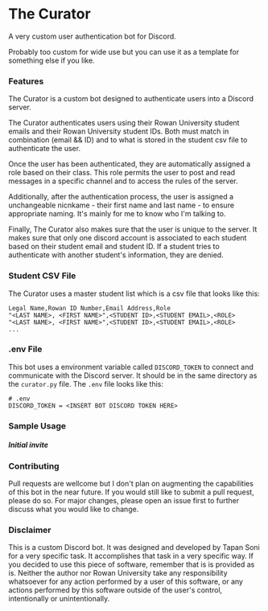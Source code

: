 # The Curator
A very custom user authentication bot for Discord.

Probably too custom for wide use but you can use it as a template for something else if you like.

### Features
The Curator is a custom bot designed to authenticate users into a Discord server.

The Curator authenticates users using their Rowan University student emails and their Rowan University student IDs. Both must match  in combination (email && ID) and to what is stored in the student csv file to authenticate the user.

Once the user has been authenticated, they are automatically assigned a role based on their class. This role permits the user
to post and read messages in a specific channel and to access the rules of the server.

Additionally, after the authentication process, the user is assigned a unchangeable nicnkame - their first name and last name - to ensure appropriate naming. It's mainly for me to know who I'm talking to.

Finally, The Curator also makes sure that the user is unique to the server. It makes sure that only one discord account is associated to each student based on their student email and student ID. If a student tries to authenticate with another student's information, they are denied.

### Student CSV File
The Curator uses a master student list which is a csv file that looks like this:

```
Legal Name,Rowan ID Number,Email Address,Role
"<LAST NAME>, <FIRST NAME>",<STUDENT ID>,<STUDENT EMAIL>,<ROLE>
"<LAST NAME>, <FIRST NAME>",<STUDENT ID>,<STUDENT EMAIL>,<ROLE>
...
```

### .env File
This bot uses a environment variable called ```DISCORD_TOKEN``` to connect and communicate with the Discord server. It should be in the same directory as the ```curator.py``` file. The ```.env``` file looks like this:

```
# .env
DISCORD_TOKEN = <INSERT BOT DISCORD TOKEN HERE>
```

### Sample Usage
##### Initial invite

### Contributing
Pull requests are wellcome but I don't plan on augmenting the capabilities of this bot in the near future. If you would still like to submit a pull request, please do so. For major changes, please open an issue first to further discuss what you would like to change.

### Disclaimer

This is a custom Discord bot. It was designed and developed by Tapan Soni for a very specific task. It accomplishes that task in a very specific way. If you decided to use this piece of software, remember that is is provided as is. Neither the author nor Rowan University take any responsibility whatsoever for any action performed by a user of this software, or any actions performed by this software outside of the user's control, intentionally or unintentionally.
